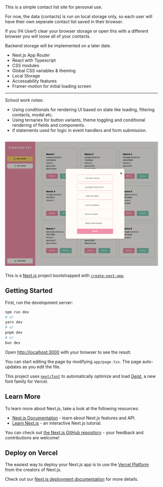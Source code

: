 This is a simple contact list site for personal use. 

For now, the data (contacts) is run on local storage only, so each user will have their own seperate contact list saved in their browser. 

If you (Hi User!) clear your browser storage or open this with a different browser you will loose all of your contacts. 

Backend storage will be implemented on a later date. 

- Next.js App Router
- React with Typescript
- CSS modules
- Global CSS variables & theming
- Local Storage
- Accessability features
- Framer-motion for initial loading screen

-------

School work notes:
- Using conditionals for rendering UI based on state like loading, filtering contacts, modal etc. 
- Using ternaries for button variants, theme toggling and conditional rendering of fields and components. 
- if statements used for logic in event handlers and form submission. 

![Contact website with add contact modal open](<Screenshot 2025-06-09 at 14.30.34.png>)
-------


This is a [Next.js](https://nextjs.org) project bootstrapped with [`create-next-app`](https://nextjs.org/docs/app/api-reference/cli/create-next-app).

## Getting Started

First, run the development server:

```bash
npm run dev
# or
yarn dev
# or
pnpm dev
# or
bun dev
```

Open [http://localhost:3000](http://localhost:3000) with your browser to see the result.

You can start editing the page by modifying `app/page.tsx`. The page auto-updates as you edit the file.

This project uses [`next/font`](https://nextjs.org/docs/app/building-your-application/optimizing/fonts) to automatically optimize and load [Geist](https://vercel.com/font), a new font family for Vercel.

## Learn More

To learn more about Next.js, take a look at the following resources:

- [Next.js Documentation](https://nextjs.org/docs) - learn about Next.js features and API.
- [Learn Next.js](https://nextjs.org/learn) - an interactive Next.js tutorial.

You can check out [the Next.js GitHub repository](https://github.com/vercel/next.js) - your feedback and contributions are welcome!

## Deploy on Vercel

The easiest way to deploy your Next.js app is to use the [Vercel Platform](https://vercel.com/new?utm_medium=default-template&filter=next.js&utm_source=create-next-app&utm_campaign=create-next-app-readme) from the creators of Next.js.

Check out our [Next.js deployment documentation](https://nextjs.org/docs/app/building-your-application/deploying) for more details.
